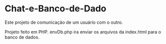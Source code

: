 # Chat-e-Banco-de-Dado
Este projeto de comunicação de um usuário com o outro.

Projeto feito em PHP.
envDb.php ira enviar os arquivos da index.html para o banco de dados.
